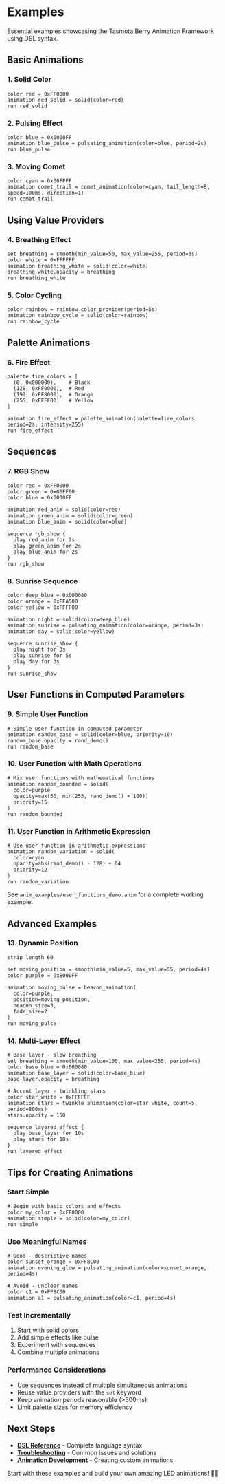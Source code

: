 # Examples

Essential examples showcasing the Tasmota Berry Animation Framework using DSL syntax.

## Basic Animations

### 1. Solid Color
```berry
color red = 0xFF0000
animation red_solid = solid(color=red)
run red_solid
```

### 2. Pulsing Effect
```berry
color blue = 0x0000FF
animation blue_pulse = pulsating_animation(color=blue, period=2s)
run blue_pulse
```

### 3. Moving Comet
```berry
color cyan = 0x00FFFF
animation comet_trail = comet_animation(color=cyan, tail_length=8, speed=100ms, direction=1)
run comet_trail
```

## Using Value Providers

### 4. Breathing Effect
```berry
set breathing = smooth(min_value=50, max_value=255, period=3s)
color white = 0xFFFFFF
animation breathing_white = solid(color=white)
breathing_white.opacity = breathing
run breathing_white
```

### 5. Color Cycling
```berry
color rainbow = rainbow_color_provider(period=5s)
animation rainbow_cycle = solid(color=rainbow)
run rainbow_cycle
```

## Palette Animations

### 6. Fire Effect
```berry
palette fire_colors = [
  (0, 0x000000),    # Black
  (128, 0xFF0000),  # Red
  (192, 0xFF8000),  # Orange
  (255, 0xFFFF00)   # Yellow
]

animation fire_effect = palette_animation(palette=fire_colors, period=2s, intensity=255)
run fire_effect
```

## Sequences

### 7. RGB Show
```berry
color red = 0xFF0000
color green = 0x00FF00
color blue = 0x0000FF

animation red_anim = solid(color=red)
animation green_anim = solid(color=green)
animation blue_anim = solid(color=blue)

sequence rgb_show {
  play red_anim for 2s
  play green_anim for 2s
  play blue_anim for 2s
}
run rgb_show
```

### 8. Sunrise Sequence
```berry
color deep_blue = 0x000080
color orange = 0xFFA500
color yellow = 0xFFFF00

animation night = solid(color=deep_blue)
animation sunrise = pulsating_animation(color=orange, period=3s)
animation day = solid(color=yellow)

sequence sunrise_show {
  play night for 3s
  play sunrise for 5s
  play day for 3s
}
run sunrise_show
```

## User Functions in Computed Parameters

### 9. Simple User Function
```berry
# Simple user function in computed parameter
animation random_base = solid(color=blue, priority=10)
random_base.opacity = rand_demo()
run random_base
```

### 10. User Function with Math Operations
```berry
# Mix user functions with mathematical functions
animation random_bounded = solid(
  color=purple
  opacity=max(50, min(255, rand_demo() + 100))
  priority=15
)
run random_bounded
```

### 11. User Function in Arithmetic Expression
```berry
# Use user function in arithmetic expressions
animation random_variation = solid(
  color=cyan
  opacity=abs(rand_demo() - 128) + 64
  priority=12
)
run random_variation
```

See `anim_examples/user_functions_demo.anim` for a complete working example.

## Advanced Examples

### 13. Dynamic Position
```berry
strip length 60

set moving_position = smooth(min_value=5, max_value=55, period=4s)
color purple = 0x8000FF

animation moving_pulse = beacon_animation(
  color=purple,
  position=moving_position,
  beacon_size=3,
  fade_size=2
)
run moving_pulse
```

### 14. Multi-Layer Effect
```berry
# Base layer - slow breathing
set breathing = smooth(min_value=100, max_value=255, period=4s)
color base_blue = 0x000080
animation base_layer = solid(color=base_blue)
base_layer.opacity = breathing

# Accent layer - twinkling stars
color star_white = 0xFFFFFF
animation stars = twinkle_animation(color=star_white, count=5, period=800ms)
stars.opacity = 150

sequence layered_effect {
  play base_layer for 10s
  play stars for 10s
}
run layered_effect
```

## Tips for Creating Animations

### Start Simple
```berry
# Begin with basic colors and effects
color my_color = 0xFF0000
animation simple = solid(color=my_color)
run simple
```

### Use Meaningful Names
```berry
# Good - descriptive names
color sunset_orange = 0xFF8C00
animation evening_glow = pulsating_animation(color=sunset_orange, period=4s)

# Avoid - unclear names
color c1 = 0xFF8C00
animation a1 = pulsating_animation(color=c1, period=4s)
```

### Test Incrementally
1. Start with solid colors
2. Add simple effects like pulse
3. Experiment with sequences
4. Combine multiple animations

### Performance Considerations
- Use sequences instead of multiple simultaneous animations
- Reuse value providers with the `set` keyword
- Keep animation periods reasonable (>500ms)
- Limit palette sizes for memory efficiency

## Next Steps

- **[DSL Reference](DSL_REFERENCE.md)** - Complete language syntax
- **[Troubleshooting](TROUBLESHOOTING.md)** - Common issues and solutions
- **[Animation Development](ANIMATION_DEVELOPMENT.md)** - Creating custom animations

Start with these examples and build your own amazing LED animations! 🎨✨